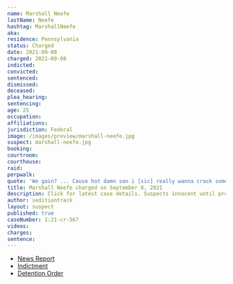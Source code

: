 ```yaml
---
name: Marshall Neefe
lastName: Neefe
hashtag: MarshallNeefe
aka:
residence: Pennsylvania
status: Charged
date: 2021-09-08
charged: 2021-09-08
indicted:
convicted:
sentenced:
dismissed:
deceased:
plea_hearing:
sentencing:
age: 25
occupation:
affiliations:
jurisdiction: Federal
image: /images/preview/marshall-neefe.jpg
suspect: marshall-neefe.jpg
booking:
courtroom:
courthouse:
raid:
perpwalk:
quote: 'We goin? ... Cause hot damn son i [sic] really wanna crack some commie skulls.'
title: Marshall Neefe charged on September 8, 2021
description: Click for latest case details. Suspects innocent until proven guilty.
author: seditiontrack
layout: suspect
published: true
caseNumber: 1:21-cr-567
videos:
charges:
sentence:
---
```

- [News Report](https://www.mcall.com/news/pennsylvania/mc-nws-pa-men-charged-capitol-attack-20210914-mpvo6vsozfb3zjlyochwtgndye-story.html)
- [Indictment](https://www.justice.gov/usao-dc/case-multi-defendant/file/1432686/download)
- [Detention Order](https://extremism.gwu.edu/sites/g/files/zaxdzs2191/f/Marshall%20Neefe%20Government%20Opposition%20to%20Motion%20to%20Appeal%20Detention%20Order.pdf)
